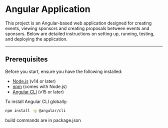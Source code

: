 # Angular Application

This project is an Angular-based web application designed for creating events, viewing sponsors and creating proposals between events and sponsors. Below are detailed instructions on setting up, running, testing, and deploying the application.

---

## Prerequisites

Before you start, ensure you have the following installed:

- [Node.js](https://nodejs.org/) (v14 or later)
- [npm](https://www.npmjs.com/) (comes with Node.js)
- [Angular CLI](https://angular.io/cli) (v15 or later)

To install Angular CLI globally:

```bash
npm install -g @angular/cli
```

build commands are in package.json
